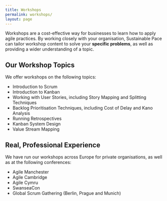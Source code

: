 ```yaml
---
title: Workshops
permalink: workshops/
layout: page
---
```


Workshops are a cost-effective way for businesses to learn how to apply agile practices. By working closely with your organisation, Sustainable Pace can tailor workshop content to solve your **specific problems**, as well as providing a wider understanding of a topic.

## Our Workshop Topics

We offer workshops on the following topics:

- Introduction to Scrum
- Introduction to Kanban
- Working with User Stories, including Story Mapping and Splitting Techniques
- Backlog Prioritisation Techniques, including Cost of Delay and Kano Analysis
- Running Retrospectives
- Kanban System Design
- Value Stream Mapping

## Real, Professional Experience

We have run our workshops across Europe for private organisations, as well as at the following conferences:

- Agile Manchester
- Agile Cambridge
- Agile Cymru
- SwanseaCon
- Global Scrum Gathering (Berlin, Prague and Munich)
